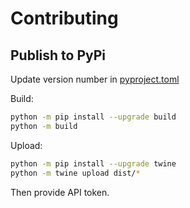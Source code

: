 # Contributing

## Publish to PyPi
Update version number in [pyproject.toml](./pyproject.toml)

Build:
```bash
python -m pip install --upgrade build
python -m build
```

Upload:
```bash
python -m pip install --upgrade twine
python -m twine upload dist/*
```

Then provide API token.
